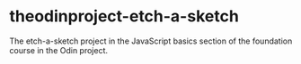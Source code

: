 # theodinproject-etch-a-sketch
The etch-a-sketch project in the JavaScript basics section of the foundation course in the Odin project.
